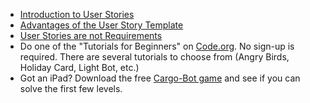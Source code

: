 * [Introduction to User Stories](http://en.wikipedia.org/wiki/User_story)
* [Advantages of the User Story Template](http://www.mountaingoatsoftware.com/blog/advantages-of-the-as-a-user-i-want-user-story-template)
* [User Stories are not Requirements](http://www.scrumalliance.org/community/articles/2010/april/new-to-user-stories)
* Do one of the "Tutorials for Beginners" on [Code.org](http://code.org).  No sign-up is required.  There are several tutorials to choose from (Angry Birds, Holiday Card, Light Bot, etc.)
* Got an iPad?  Download the free [Cargo-Bot game](https://itunes.apple.com/us/app/cargo-bot/id519690804?ls=1&mt=8) and see if you can solve the first few levels.

